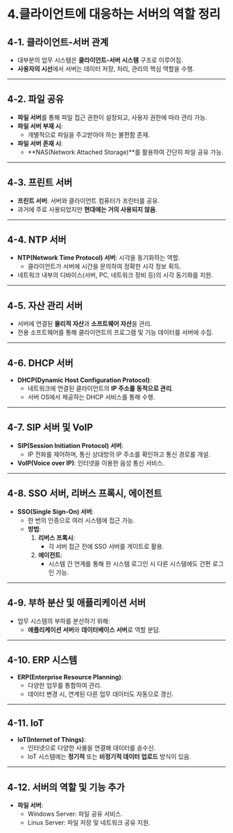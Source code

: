 
# 4.클라이언트에 대응하는 서버의 역할 정리

## 4-1. 클라이언트-서버 관계
- 대부분의 업무 시스템은 **클라이언트-서버 시스템** 구조로 이루어짐.
- **사용자의 시선**에서 서버는 데이터 저장, 처리, 관리의 핵심 역할을 수행.

---

## 4-2. 파일 공유
- **파일 서버**를 통해 파일 접근 권한이 설정되고, 사용자 권한에 따라 관리 가능.
- **파일 서버 부재 시**:
  - 개별적으로 파일을 주고받아야 하는 불편함 존재.
- **파일 서버 존재 시**:
  - **NAS(Network Attached Storage)**를 활용하여 간단히 파일 공유 가능.

---

## 4-3. 프린트 서버
- **프린트 서버**: 서버와 클라이언트 컴퓨터가 프린터를 공유.
- 과거에 주로 사용되었지만 **현대에는 거의 사용되지 않음**.

---

## 4-4. NTP 서버
- **NTP(Network Time Protocol) 서버**: 시각을 동기화하는 역할.
  - 클라이언트가 서버에 시간을 문의하여 정확한 시각 정보 획득.
- 네트워크 내부의 디바이스(서버, PC, 네트워크 장비 등)의 시각 동기화를 지원.

---

## 4-5. 자산 관리 서버
- 서버에 연결된 **물리적 자산**과 **소프트웨어 자산**을 관리.
- 전용 소프트웨어를 통해 클라이언트의 프로그램 및 기능 데이터를 서버에 수집.

---

## 4-6. DHCP 서버
- **DHCP(Dynamic Host Configuration Protocol)**:
  - 네트워크에 연결된 클라이언트의 **IP 주소를 동적으로 관리**.
  - 서버 OS에서 제공하는 DHCP 서비스를 통해 수행.

---

## 4-7. SIP 서버 및 VoIP
- **SIP(Session Initiation Protocol) 서버**:
  - IP 전화를 제어하며, 통신 상대방의 IP 주소를 확인하고 통신 경로를 개설.
- **VoIP(Voice over IP)**: 인터넷을 이용한 음성 통신 서비스.

---

## 4-8. SSO 서버, 리버스 프록시, 에이전트
- **SSO(Single Sign-On) 서버**:
  - 한 번의 인증으로 여러 시스템에 접근 가능.
  - **방법**:
    1. **리버스 프록시**:
       - 각 서버 접근 전에 SSO 서버를 게이트로 활용.
    2. **에이전트**:
       - 시스템 간 연계를 통해 한 시스템 로그인 시 다른 시스템에도 간편 로그인 가능.

---

## 4-9. 부하 분산 및 애플리케이션 서버
- 업무 시스템의 부하를 분산하기 위해:
  - **애플리케이션 서버**와 **데이터베이스 서버**로 역할 분담.

---

## 4-10. ERP 시스템
- **ERP(Enterprise Resource Planning)**:
  - 다양한 업무를 통합하여 관리.
  - 데이터 변경 시, 연계된 다른 업무 데이터도 자동으로 갱신.

---

## 4-11. IoT
- **IoT(Internet of Things)**:
  - 인터넷으로 다양한 사물을 연결해 데이터를 송수신.
  - IoT 시스템에는 **정기적** 또는 **비정기적 데이터 업로드** 방식이 있음.

---

## 4-12. 서버의 역할 및 기능 추가
- **파일 서버**:
  - Windows Server: 파일 공유 서비스.
  - Linux Server: 파일 저장 및 네트워크 공유 지원.
